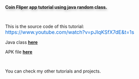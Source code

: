 <p><strong><span style="text-shadow: 3px 4px 6px rgba(136, 136, 136, 0.8);">Coin Fliper app tutorial using java random class.</span></strong></p>
<p><br></p>
<p>This is the source code of this tutorial: <a href="https://www.youtube.com/watch?v=pJIqKSfX7dE&t=1s" rel="nofollow" style='box-sizing: border-box; background-color: rgb(255, 255, 255); color: rgb(3, 102, 214); text-decoration: none; font-family: -apple-system, BlinkMacSystemFont, "Segoe UI", Helvetica, Arial, sans-serif, "Apple Color Emoji", "Segoe UI Emoji"; font-size: 16px; font-style: normal; font-variant-ligatures: normal; font-variant-caps: normal; font-weight: 400; letter-spacing: normal; orphans: 2; text-align: start; text-indent: 0px; text-transform: none; white-space: normal; widows: 2; word-spacing: 0px; -webkit-text-stroke-width: 0px;'>https://www.youtube.com/watch?v=pJIqKSfX7dE&amp;t=1s</a>&nbsp;</p>
<p>Java class <a href="https://github.com/ygzsimsek/CoinFlipper/blob/master/app/src/main/java/com/fortinbras/coinfliper/MainActivity.java"><strong><u>here</u></strong></a></p>
<p>APK file <a href="https://github.com/ygzsimsek/CoinFlipper/blob/master/app-debug.apk"><strong><u>here</u></strong></a></p>
<p><br></p>
<p>You can check my other tutorials and projects.&nbsp;</p>
<p><br></p>
